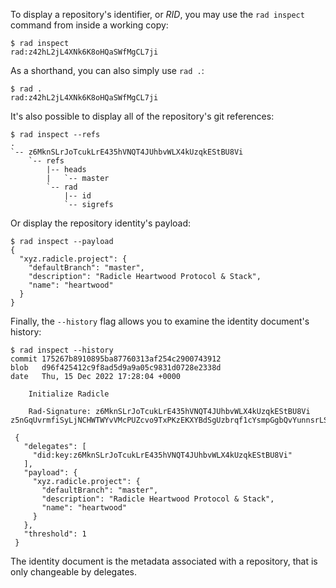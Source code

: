 To display a repository's identifier, or *RID*, you may use the `rad inspect`
command from inside a working copy:

```
$ rad inspect
rad:z42hL2jL4XNk6K8oHQaSWfMgCL7ji
```

As a shorthand, you can also simply use `rad .`:

```
$ rad .
rad:z42hL2jL4XNk6K8oHQaSWfMgCL7ji
```

It's also possible to display all of the repository's git references:

```
$ rad inspect --refs
.
`-- z6MknSLrJoTcukLrE435hVNQT4JUhbvWLX4kUzqkEStBU8Vi
    `-- refs
        |-- heads
        |   `-- master
        `-- rad
            |-- id
            `-- sigrefs
```

Or display the repository identity's payload:

```
$ rad inspect --payload
{
  "xyz.radicle.project": {
    "defaultBranch": "master",
    "description": "Radicle Heartwood Protocol & Stack",
    "name": "heartwood"
  }
}
```

Finally, the `--history` flag allows you to examine the identity document's
history:

```
$ rad inspect --history
commit 175267b8910895ba87760313af254c2900743912
blob   d96f425412c9f8ad5d9a9a05c9831d0728e2338d
date   Thu, 15 Dec 2022 17:28:04 +0000

    Initialize Radicle

    Rad-Signature: z6MknSLrJoTcukLrE435hVNQT4JUhbvWLX4kUzqkEStBU8Vi z5nGqUvrmfiSyLjNCHWTWYvVMcPUZcvo9TxPKzEKXYBdSgUzbrqf1cYsmpGgbQvYunnsrLSsubEmxZaRdKM4quqQR

 {
   "delegates": [
     "did:key:z6MknSLrJoTcukLrE435hVNQT4JUhbvWLX4kUzqkEStBU8Vi"
   ],
   "payload": {
     "xyz.radicle.project": {
       "defaultBranch": "master",
       "description": "Radicle Heartwood Protocol & Stack",
       "name": "heartwood"
     }
   },
   "threshold": 1
 }

```

The identity document is the metadata associated with a repository, that is
only changeable by delegates.
